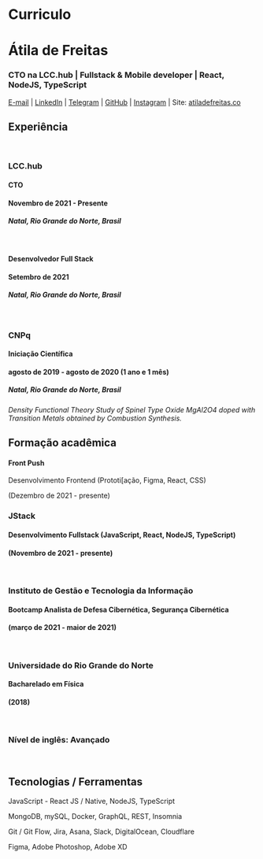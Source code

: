 # Curriculo
# Átila de Freitas

### CTO na LCC.hub | Fullstack & Mobile developer | React, NodeJS, TypeScript

[E-mail](mailto:contact@atiladefreitas.co) | [LinkedIn](https://www.linkedin.com/in/atilafreitas/) | [Telegram](https://t.me/atilajcfreitas) | [GitHub](https://github.com/atiladefreitas) | [Instagram](https://www.instagram.com/atiladefreitas.co/) | Site: [atiladefreitas.co](https://atiladefreitas.co)

## Experiência
<br/>

### LCC.hub

#### CTO

#### Novembro de 2021 - Presente

##### Natal, Rio Grande do Norte, Brasil

<br/>

#### Desenvolvedor Full Stack

#### Setembro de 2021

##### Natal, Rio Grande do Norte, Brasil

<br/>


### CNPq

#### Iniciação Científica

#### agosto de 2019 - agosto de 2020 (1 ano e 1 mês)

##### Natal, Rio Grande do Norte, Brasil

*Density Functional Theory Study of Spinel Type Oxide MgAl2O4 doped with Transition Metals obtained by Combustion Synthesis.*

## Formação acadêmica

#### Front Push

Desenvolvimento Frontend (Prototi[ação, Figma, React, CSS)

(Dezembro de 2021 - presente)

### JStack

#### Desenvolvimento Fullstack (JavaScript, React, NodeJS, TypeScript)

#### (Novembro de 2021 - presente)

<br/>

### Instituto de Gestão e Tecnologia da Informação

#### Bootcamp Analista de Defesa Cibernética, Segurança Cibernética

#### (março de 2021 - maior de 2021)

<br/>

### Universidade do Rio Grande do Norte

#### Bacharelado em Física

#### (2018)

<br/>

### Nível de inglês: Avançado

<br/>

## Tecnologias / Ferramentas

JavaScript - React JS / Native, NodeJS, TypeScript

MongoDB, mySQL, Docker, GraphQL, REST, Insomnia

Git / Git Flow, Jira, Asana, Slack, DigitalOcean, Cloudflare

Figma, Adobe Photoshop, Adobe XD

